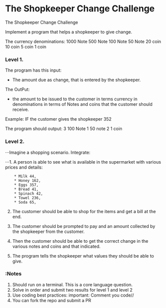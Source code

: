 # The Shopkeeper Change Challenge
The Shopkeeper Change Challenge

Implement a program that helps a shopkeeper to give change.

The currency denominations:
1000 Note
500 Note
100 Note
50 Note
20 coin
10 coin
5 coin
1 coin


### Level 1.
The program has this input:

- The amount due as change, that is entered by the shopkeeper.

The OutPut:

- the amount to be issued to the customer in terms currency in denominations in terms of Notes and coins that the customer should receive.


Example:
IF the customer gives the shopkeeper 352

The program should output: 
    3 100 Note
    1 50 note
    2 1 coin

### Level 2.

⋅⋅⋅Imagine a shopping scenario. Integrate:

⋅⋅⋅1. A person is able to see what is available in the supermarket with various prices and details:

```
    * Milk 44,
    * Honey 162,
    * Eggs 357,
    * Bread 41,
    * Spinach 42,
    * Towel 236,
    * Soda 65,
```

2. The customer should be able to shop for the items and get a bill at the end.

3. The customer should be prompted to pay and an amount collected by the shopkeeper from the customer.

4. Then the customer should be able to get the correct change in the various notes and coins and that indicated.

5. The program tells the shopkeeper what values they should be able to give.

### :Notes
1. Should run on a terminal. This is a core language question.
2. Solve in order and submit two results for level 1 and level 2
3. Use coding best practices:
    important: Comment you code//
4. You can fork the repo and submit a PR







